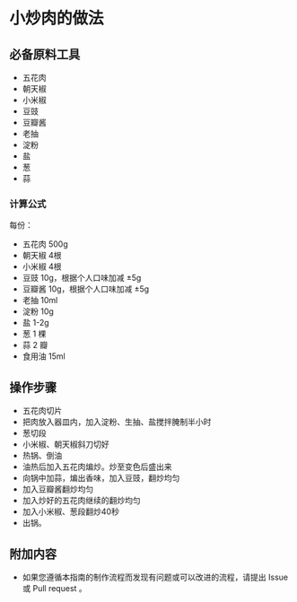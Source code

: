 # 小炒肉的做法

## 必备原料工具

- 五花肉
- 朝天椒
- 小米椒
- 豆豉
- 豆瓣酱
- 老抽
- 淀粉
- 盐
- 葱
- 蒜

### 计算公式

每份：

- 五花肉 500g
- 朝天椒 4根
- 小米椒 4根
- 豆豉 10g，根据个人口味加减 ±5g
- 豆瓣酱 10g，根据个人口味加减 ±5g
- 老抽 10ml
- 淀粉 10g
- 盐 1-2g
- 葱 1 棵
- 蒜 2 瓣
- 食用油 15ml

## 操作步骤

- 五花肉切片
- 把肉放入器皿内，加入淀粉、生抽、盐搅拌腌制半小时
- 葱切段
- 小米椒、朝天椒斜刀切好
- 热锅、倒油
- 油热后加入五花肉煸炒。炒至变色后盛出来
- 向锅中加蒜，煸出香味，加入豆豉，翻炒均匀
- 加入豆瓣酱翻炒均匀
- 加入炒好的五花肉继续的翻炒均匀
- 加入小米椒、葱段翻炒40秒
- 出锅。

## 附加内容

- 如果您遵循本指南的制作流程而发现有问题或可以改进的流程，请提出 Issue 或 Pull request 。
